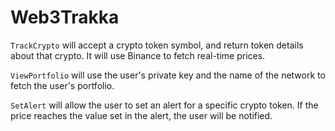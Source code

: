 # Web3Trakka

`TrackCrypto` will accept a crypto token symbol, and return token details about that crypto. It will use Binance to fetch real-time prices.

`ViewPortfolio` will use the user's private key and the name of the network to fetch the user's portfolio.

`SetAlert` will allow the user to set an alert for a specific crypto token. If the price reaches the value
set in the alert, the user will be notified.
